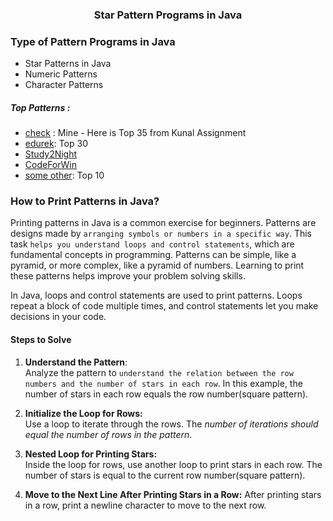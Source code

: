 ### <div style="text-align: center;"> Star Pattern Programs in Java </div>
### <div style="text-align: left;"> Type of Pattern Programs in Java </div>
  * Star Patterns in Java
  * Numeric Patterns
  * Character Patterns

##### Top Patterns : 
* [check](https://github.com/THENHKHAN/coreJavaLearningWithAdv/blob/main/CoreJava/src/kunalSeries/patternsprinting/35patterns.md) : Mine - Here is  Top 35 from Kunal Assignment<br>
* [edurek](https://www.edureka.co/blog/30-pattern-programs-in-java/): Top 30 <br>
* [Study2Night](https://www.studytonight.com/post/list-of-all-star-pattern-programs-in-c-language)
* [CodeForWin](https://codeforwin.org/c-programming/star-patterns-program-in-c)
* [some other](https://www.shiksha.com/online-courses/articles/star-pattern-programs-in-java/): Top 10<br>

### <div style="text-align: left;"> How to Print Patterns in Java? </div>
Printing patterns in Java is a common exercise for beginners. Patterns are designs made by `arranging symbols or numbers in a specific way`. This task `helps you understand loops and control statements`, which are fundamental concepts in programming.
Patterns can be simple, like a pyramid, or more complex, like a pyramid of numbers. Learning to print these patterns helps improve your problem solving skills.

In Java, loops and control statements are used to print patterns. Loops repeat a block of code multiple times, and control statements let you make decisions in your code.


#### Steps to Solve
1. **Understand the Pattern**: <br>
   Analyze the pattern to `understand the relation between the row numbers and the number of stars in each row`. In this example, the number of stars in each row equals the row number(square pattern).

2. **Initialize the Loop for Rows:** <br>
   Use a loop to iterate through the rows. The _number of iterations should equal the number of rows in the pattern_.
    
3. **Nested Loop for Printing Stars:** <br>
   Inside the loop for rows, use another loop to print stars in each row. The number of stars is equal to the current row number(square pattern).

4. **Move to the Next Line After Printing Stars in a Row:**
   After printing stars in a row, print a newline character to move to the next row.



